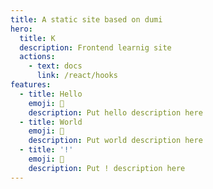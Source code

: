```yaml
---
title: A static site based on dumi
hero:
  title: K
  description: Frontend learnig site
  actions:
    - text: docs
      link: /react/hooks
features:
  - title: Hello
    emoji: 💎
    description: Put hello description here
  - title: World
    emoji: 🌈
    description: Put world description here
  - title: '!'
    emoji: 🚀
    description: Put ! description here
---
```

